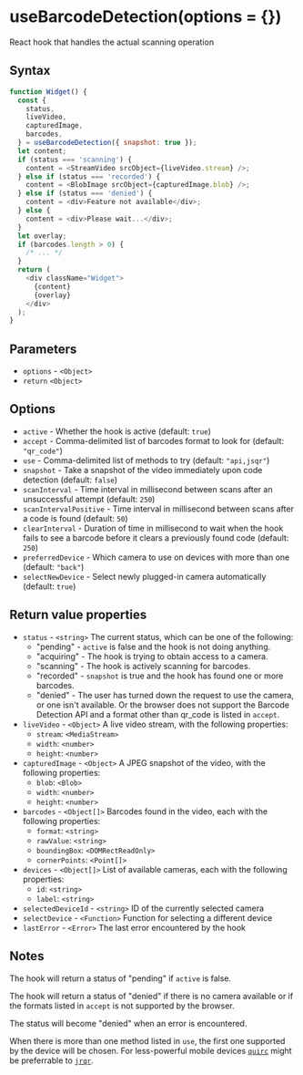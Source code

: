# useBarcodeDetection(options = {})

React hook that handles the actual scanning operation

## Syntax

```js
function Widget() {
  const {
    status,
    liveVideo,
    capturedImage,
    barcodes,
  } = useBarcodeDetection({ snapshot: true });
  let content;
  if (status === 'scanning') {
    content = <StreamVideo srcObject={liveVideo.stream} />;
  } else if (status === 'recorded') {
    content = <BlobImage srcObject={capturedImage.blob} />;
  } else if (status === 'denied') {
    content = <div>Feature not available</div>;
  } else {
    content = <div>Please wait...</div>;
  }
  let overlay;
  if (barcodes.length > 0) {
    /* ... */
  }
  return (
    <div className="Widget">
      {content}
      {overlay}
    </div>
  );
}
```

## Parameters

* `options` - `<Object>`
* `return` `<Object>`

## Options

* `active` - Whether the hook is active (default: `true`)
* `accept` - Comma-delimited list of barcodes format to look for (default: `"qr_code"`)
* `use` - Comma-delimited list of methods to try (default: `"api,jsqr"`)
* `snapshot` - Take a snapshot of the video immediately upon code detection (default: `false`)
* `scanInterval` - Time interval in millisecond between scans after an unsuccessful attempt 
(default: `250`)
* `scanIntervalPositive` - Time interval in millisecond between scans after a code is found 
(default: `50`)
* `clearInterval` - Duration of time in millisecond to wait when the hook fails to see a 
barcode before it clears a previously found code (default: `250`)
* `preferredDevice` - Which camera to use on devices with more than one (default: `"back"`)
* `selectNewDevice` - Select newly plugged-in camera automatically (default: `true`)

## Return value properties

* `status` - `<string>` The current status, which can be one of the following:
  * "pending" - `active` is false and the hook is not doing anything.
  * "acquiring" - The hook is trying to obtain access to a camera.
  * "scanning" - The hook is actively scanning for barcodes.
  * "recorded" - `snapshot` is true and the hook has found one or more barcodes.
  * "denied" - The user has turned down the request to use the camera, or one isn't 
  available. Or the browser does not support the Barcode Detection API and a format 
  other than qr_code is listed in `accept`.
* `liveVideo` - `<Object>` A live video stream, with the following properties:
  * `stream`: `<MediaStream>`
  * `width`: `<number>`
  * `height`: `<number>`
* `capturedImage` - `<Object>` A JPEG snapshot of the video, with the following properties:
  * `blob`: `<Blob>` 
  * `width`: `<number>`
  * `height`: `<number>`
* `barcodes` - `<Object[]>` Barcodes found in the video, each with the following properties:
  * `format`: `<string>`
  * `rawValue`: `<string>`
  * `boundingBox`: `<DOMRectReadOnly>`
  * `cornerPoints`: `<Point[]>`
* `devices` - `<Object[]>` List of available cameras, each with the following properties:
  * `id`: `<string>`
  * `label`: `<string>`
* `selectedDeviceId` - `<string>` ID of the currently selected camera
* `selectDevice` - `<Function>` Function for selecting a different device
* `lastError` - `<Error>` The last error encountered by the hook

## Notes

The hook will return a status of "pending" if `active` is false. 

The hook will return a status of "denied" if there is no camera available or if the formats 
listed in `accept` is not supported by the browser.

The status will become "denied" when an error is encountered.

When there is more than one method listed in `use`, the first one supported by the device will 
be chosen. For less-powerful mobile devices [`quirc`](https://github.com/dlbeer/quirc) might 
be preferrable to [`jrqr`](https://github.com/cozmo/jsQR).
